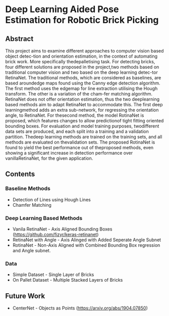 # Deep Learning Aided Pose Estimation for Robotic Brick Picking

## Abstract

This project aims to examine different approaches to computer vision based object detec-tion and orientation estimation, in the context of automating brick work. More specifically thedepalletising task. For detecting bricks, four different solutions are proposed in the project,two methods based on traditional computer vision and two based on the deep learning detec-tor RetinaNet. The traditional methods, which are considered as baselines, are based aroundedge maps found using the Canny edge detection algorithm. The first method uses the edgemap for line extraction utilising the Hough transform. The other is a variation of the cham-fer matching algorithm. RetinaNet does not offer orientation estimation, thus the two deeplearning based methods aim to adapt RetinaNet to accommodate this. The first deep learningmethod adds an extra sub-network, for regressing the orientation angle, to RetinaNet. For thesecond method, the model RotinaNet is proposed, which features changes to allow predictionof tight fitting oriented bounding boxes.  For evaluation and model training purposes, twodifferent data sets are produced, and each split into a training and a validation partition. Thedeep learning methods are trained on the training sets, and all methods are evaluated on thevalidation sets. The proposed RotinaNet is found to yield the best performance out of theproposed methods, even showing a significant increase in detection performance over vanillaRetinaNet, for the given application.

## Contents

### Baseline Methods 
* Detection of Lines using Hough Lines
* Chamfer Matching

### Deep Learning Based Methods 
* Vanila RetinaNet - Axis Aligned Bounding Boxes (https://github.com/fizyr/keras-retinanet)
* RetinaNet with Angle - Axis Alinged with Added Seperate Angle Subnet
* RotinaNet - Non-Axis Aligned with Combined Bounding Box regression and Angle subnet. 

### Data 
* Simple Dataset - Single Layer of Bricks
* On Pallet Dataset - Multiple Stacked Layers of Bricks

## Future Work
* CenterNet - Objects as Points (https://arxiv.org/abs/1904.07850)

